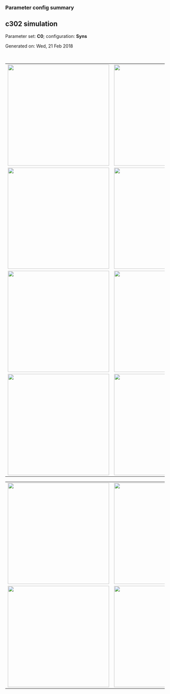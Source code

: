 ### Parameter config summary 
<h2>c302 simulation</h2>
<p>Parameter set: <b>C0</b>; configuration: <b>Syns</b></p>
<p>Generated on: Wed, 21 Feb 2018</p><br/>
<table>

<tr>
  <td><a href="images/neurons_C0_Syns.png"><img alt=" " src="images/neurons_C0_Syns.png" height="320"/></a></td>
  <td><a href="images/traces_neuron_Syns_C0.png"><img alt=" " src="images/traces_neuron_Syns_C0.png" height="320"/></a></td>
</tr>

<tr>
  <td><a href="images/neuron_activity_C0_Syns.png"><img alt=" " src="images/neuron_activity_C0_Syns.png" height="320"/></a></td>
  <td><a href="images/traces_neuron_activity_Syns_C0.png"><img alt=" " src="images/traces_neuron_activity_Syns_C0.png" height="320"/></a></td>
</tr>

<tr>
  <td><a href="images/muscles_C0_Syns.png"><img alt=" " src="images/muscles_C0_Syns.png" height="320"/></a></td>
  <td><a href="images/traces_muscles_Syns_C0.png"><img alt=" " src="images/traces_muscles_Syns_C0.png" height="320"/></a></td>
</tr>

<tr>
  <td><a href="images/muscle_activity_C0_Syns.png"><img alt=" " src="images/muscle_activity_C0_Syns.png" height="320"/></a></td>
  <td><a href="images/traces_muscles_activity_Syns_C0.png"><img alt=" " src="images/traces_muscles_activity_Syns_C0.png" height="320"/></a></td>
</tr>
</table>
<table>

<tr><td><a href="images/c302_C0_Syns_exc_to_neurons.png"><img alt=" " src="images/c302_C0_Syns_exc_to_neurons.png" height="320"/></a></td>

  <td><a href="images/c302_C0_Syns_inh_to_neurons.png"><img alt=" " src="images/c302_C0_Syns_inh_to_neurons.png" height="320"/></a></td>

  <td><a href="images/c302_C0_Syns_elec_neurons_neurons.png"><img alt=" " src="images/c302_C0_Syns_elec_neurons_neurons.png" height="320"/></a></td></tr>

<tr><td><a href="images/c302_C0_Syns_exc_to_muscles.png"><img alt=" " src="images/c302_C0_Syns_exc_to_muscles.png" height="320"/></a></td>

  <td><a href="images/c302_C0_Syns_inh_to_muscles.png"><img alt=" " src="images/c302_C0_Syns_inh_to_muscles.png" height="320"/></a></td></tr>
</table>
